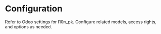 # Configuration

Refer to Odoo settings for l10n_pk. Configure related models, access rights, and options as needed.
